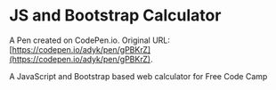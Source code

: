 # JS and Bootstrap Calculator

A Pen created on CodePen.io. Original URL: [https://codepen.io/adyk/pen/gPBKrZ](https://codepen.io/adyk/pen/gPBKrZ).

A JavaScript and Bootstrap based web calculator for Free Code Camp
